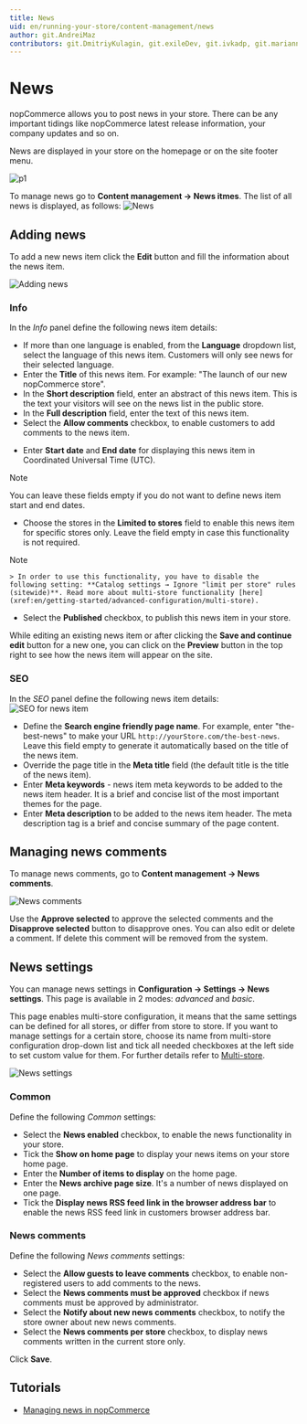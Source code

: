 ```yaml
---
title: News
uid: en/running-your-store/content-management/news
author: git.AndreiMaz
contributors: git.DmitriyKulagin, git.exileDev, git.ivkadp, git.mariannk
---
```


# News

nopCommerce allows you to post news in your store. There can be any important tidings like nopCommerce latest release information, your company updates and so on.

News are displayed in your store on the homepage or on the site footer menu.

![p1](_static/news/news_1.png)

To manage news go to **Content management → News itmes**. The list of all news is displayed, as follows:
![News](_static/news/list.jpg)

## Adding news

To add a new news item click the **Edit** button and fill the information about the news item. 

![Adding news](_static/news/add-new.jpg)

### Info

In the *Info* panel define the following news item details:
- If more than one language is enabled, from the **Language** dropdown list, select the language of this news item. Customers will only see news for their selected language.
- Enter the **Title** of this news item. For example: "The launch of our new nopCommerce store".
- In the **Short description** field, enter an abstract of this news item. This is the text your visitors will see on the news list in the public store.
- In the **Full description** field, enter the text of this news item.
- Select the **Allow comments** checkbox, to enable customers to add comments to the news item.
* Enter **Start date** and **End date** for displaying this news item in Coordinated Universal Time (UTC).

 > [!NOTE]
 > 
 > You can leave these fields empty if you do not want to define news item start and end dates.

 - Choose the stores in the **Limited to stores** field to enable this news item for specific stores only. Leave the field empty in case this functionality is not required.
  > [!NOTE]
  >
	> In order to use this functionality, you have to disable the following setting: **Catalog settings → Ignore "limit per store" rules (sitewide)**. Read more about multi-store functionality [here](xref:en/getting-started/advanced-configuration/multi-store).

- Select the **Published** checkbox, to publish this news item in your store.

While editing an existing news item or after clicking the **Save and continue edit** button for a new one, you can click on the **Preview** button in the top right to see how the news item will appear on the site.

### SEO
In the *SEO* panel define the following news item details:
![SEO for news item](_static/news/seo.jpg)

- Define the **Search engine friendly page name**. For example, enter "the-best-news" to make your URL `http://yourStore.com/the-best-news`. Leave this field empty to generate it automatically based on the title of the news item.
- Override the page title in the **Meta title** field (the default title is the title of the news item).
- Enter **Meta keywords** - news item meta keywords to be added to the news item header. It is a brief and concise list of the most important themes for the page.
- Enter **Meta description** to be added to the news item header. The meta description tag is a brief and concise summary of the page content.

## Managing news comments

To manage news comments, go to **Content management → News comments**.

![News comments](_static/news/news-comments.jpg)

Use the **Approve selected** to approve the selected comments and the **Disapprove selected** button to disapprove ones.
You can also edit or delete a comment. If delete this comment will be removed from the system.

## News settings

You can manage news settings in **Configuration → Settings → News settings**. This page is available in 2 modes: *advanced* and *basic*.

This page enables multi-store configuration, it means that the same settings can be defined for all stores, or differ from store to store. If you want to manage settings for a certain store, choose its name from multi-store configuration drop-down list and tick all needed checkboxes at the left side to set custom value for them. For further details refer to [Multi-store](xref:en/getting-started/advanced-configuration/multi-store).

![News settings](_static/news/news-settings.jpg)

### Common

Define the following *Common* settings:
* Select the **News enabled** checkbox, to enable the news functionality in your store.
* Tick the **Show on home page** to display your news items on your store home page.
* Enter the **Number of items to display** on the home page.
* Enter the **News archive page size**. It's a number of news displayed on one page.
* Tick the **Display news RSS feed link in the browser address bar** to enable the news RSS feed link in customers browser address bar.

### News comments

Define the following *News comments* settings:
- Select the **Allow guests to leave comments** checkbox, to enable non-registered users to add comments to the news.
- Select the **News comments must be approved** checkbox if news comments must be approved by administrator.
- Select the **Notify about new news comments** checkbox, to notify the store owner about new news comments.
- Select the **News comments per store** checkbox, to display news comments written in the current store only.

Click **Save**.

## Tutorials

- [Managing news in nopCommerce](https://www.youtube.com/watch?v=ztLlRXvBQK4)